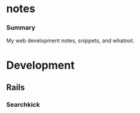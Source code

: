 notes
=====

### Summary

My web development notes, snippets, and whatnot.

Development
=====

Rails
-----

### Searchkick
